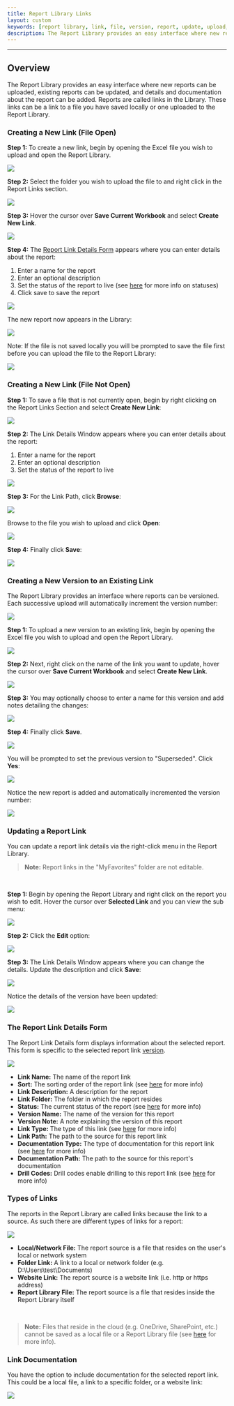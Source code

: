 ```yaml
---
title: Report Library Links
layout: custom
keywords: [report library, link, file, version, report, update, upload, details, documentation]
description: The Report Library provides an easy interface where new reports can be uploaded, existing reports can be updated, and details and documentation about the report can be added.
---
```

* * *

## Overview

The Report Library provides an easy interface where new reports can be uploaded, existing reports can be updated, and details and documentation about the report can be added. Reports are called links in the Library. These links can be a link to a file you have saved locally or one uploaded to the Report Library.

### Creating a New Link (File Open)

**Step 1:** To create a new link, begin by opening the Excel file you wish to upload and open the Report Library.

![](/images/ReportLibraryLinks/OpenReportLibrary.png)
<br>

**Step 2:** Select the folder you wish to upload the file to and right click in the Report Links section.

![](/images/ReportLibraryLinks/RightClick.png)
<br>

**Step 3:** Hover the cursor over **Save Current Workbook** and select **Create New Link**.

![](/images/ReportLibraryLinks/CreateNewLink.png)
<br>

**Step 4:** The [Report Link Details Form](#report-link-details-form) appears where you can enter details about the report:

1. Enter a name for the report
2. Enter an optional description
3. Set the status of the report to live (see [here](/wAbout/Report-Library-Basics.html#status) for more info on statuses)
4. Click save to save the report

![](/images/ReportLibraryLinks/CreateNewLinkSave.png)
<br>

The new report now appears in the Library:

![](/images/ReportLibraryLinks/NewLinkCreated.png)
<br>

Note: If the file is not saved locally you will be prompted to save the file first before you can upload the file to the Report Library:

![](/images/ReportLibraryLinks/SaveFileExplorer.png)
<br>

### Creating a New Link (File Not Open)

**Step 1:** To save a file that is not currently open, begin by right clicking on the Report Links Section and select **Create New Link**:

![](/images/ReportLibraryLinks/CreateNewLinkFileClosed.png)
<br>

**Step 2:** The Link Details Window appears where you can enter details about the report:

1. Enter a name for the report
2. Enter an optional description
3. Set the status of the report to live

![](/images/ReportLibraryLinks/CreateNewLinkFileClosedSave.png)
<br>

**Step 3:** For the Link Path, click **Browse**:

![](/images/ReportLibraryLinks/LinkPathBrowseClick.png)
<br>

Browse to the file you wish to upload and click **Open**:

![](/images/ReportLibraryLinks/LinkPathBrowseExplorer.png)
<br>

**Step 4:** Finally click **Save**:

![](/images/ReportLibraryLinks/ClickSave.png)
<br>

### Creating a New Version to an Existing Link

The Report Library provides an interface where reports can be versioned. Each successive upload will automatically increment the version number:

![](/images/ReportLibraryLinks/Versions.png)
<br>

**Step 1:** To upload a new version to an existing link, begin by opening the Excel file you wish to upload and open the Report Library.

![](/images/ReportLibraryLinks/OpenReportLibraryUpdateLink.png)
<br>

**Step 2:** Next, right click on the name of the link you want to update, hover the cursor over **Save Current Workbook** and select **Create New Link**.

![](/images/ReportLibraryLinks/CreateNewVersionClick.png)
<br>

**Step 3:** You may optionally choose to enter a name for this version and add notes detailing the changes:

![](/images/ReportLibraryLinks/VersionInfo.png)
<br>

**Step 4:** Finally click **Save**.

![](/images/ReportLibraryLinks/ClickSave.png)
<br>

You will be prompted to set the previous version to "Superseded". Click **Yes**:

![](/images/ReportLibraryLinks/Overwriting.png)
<br>

Notice the new report is added and automatically incremented the version number:

![](/images/ReportLibraryLinks/LinkVersionWindow.png)
<br>

### Updating a Report Link

You can update a report link details via the right-click menu in the Report Library.

<blockquote class=highlight_note>
<b>Note:</b> Report links in the "MyFavorites" folder are not editable.
</blockquote>
<br>

**Step 1:** Begin by opening the Report Library and right click on the report you wish to edit. Hover the cursor over **Selected Link** and you can view the sub menu:

![](/images/ReportLibraryLinks/SelectedLinkMenu.png)
<br>

**Step 2:** Click the **Edit** option:

![](/images/ReportLibraryLinks/EditVersionClick.png)
<br>

**Step 3:** The Link Details Window appears where you can change the details. Update the description and click **Save**:

![](/images/ReportLibraryLinks/EditVersionDetails.png)
<br>

Notice the details of the version have been updated:

![](/images/ReportLibraryLinks/EditVersionCompleted.png)
<br>

### The Report Link Details Form

The Report Link Details form displays information about the selected report. This form is specific to the selected report link [version](/wAbout/Report-Library-Basics.html#link-version-section).

![](/images/ReportLibraryLinks/ReportLinkDetails.png)
<br>

* **Link Name:** The name of the report link
* **Sort:** The sorting order of the report link (see [here](/wAbout/ReportLibrarySorting.html) for more info)
* **Link Description:** A description for the report
* **Link Folder:** The folder in which the report resides
* **Status:** The current status of the report (see [here](/wAbout/Report-Library-Basics.html#status) for more info)
* **Version Name:** The name of the version for this report
* **Version Note:** A note explaining the version of this report
* **Link Type:** The type of this link (see [here](#types-of-links) for more info)
* **Link Path:** The path to the source for this report link
* **Documentation Type:** The type of documentation for this report link (see [here](#link-documentation) for more info)
* **Documentation Path:** The path to the source for this report's documentation
* **Drill Codes:** Drill codes enable drilling to this report link (see [here](/wGetStarted/L-Drill-DrillCodes.html) for more info)

### Types of Links

The reports in the Report Library are called links because the link to a source. As such there are different types of links for a report:

![](/images/ReportLibraryLinks/ReportLinkTypes.png)
<br>

* **Local/Network File:** The report source is a file that resides on the user's local or network system
* **Folder Link:** A link to a local or network folder (e.g. D:\Users\test\Documents)
* **Website Link:** The report source is a website link (i.e. http or https address)
* **Report Library File:** The report source is a file that resides inside the Report Library itself

<br>

<blockquote class=highlight_note>
<b>Note:</b> Files that reside in the cloud (e.g. OneDrive, SharePoint, etc.) cannot be saved as a local file or a Report Library file (see <a href="https://docs.gointerject.com/wTroubleshoot/Cloud-File.html">here</a> for more info).
</blockquote>

### Link Documentation

You have the option to include documentation for the selected report link. This could be a local file, a link to a specific folder, or a website link:

![](/images/ReportLibraryLinks/DocumentationTypes.png)
<br>
